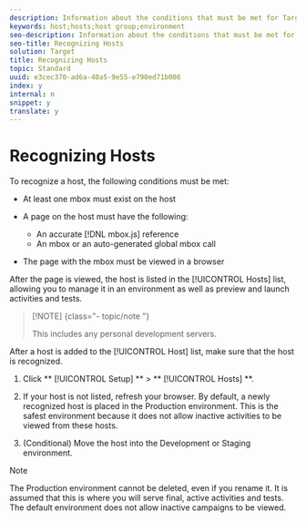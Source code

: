 ```yaml
---
description: Information about the conditions that must be met for Target to recognize a host and add it to the Hosts list.
keywords: host;hosts;host group;environment
seo-description: Information about the conditions that must be met for Target to recognize a host and add it to the Hosts list.
seo-title: Recognizing Hosts
solution: Target
title: Recognizing Hosts
topic: Standard
uuid: e3cec370-ad6a-40a5-9e55-e790ed71b006
index: y
internal: n
snippet: y
translate: y
---
```


# Recognizing Hosts

To recognize a host, the following conditions must be met: 


* At least one mbox must exist on the host
* A page on the host must have the following: 
    * An accurate [!DNL  mbox.js] reference
    * An mbox or an auto-generated global mbox call

* The page with the mbox must be viewed in a browser


After the page is viewed, the host is listed in the [!UICONTROL  Hosts] list, allowing you to manage it in an environment as well as preview and launch activities and tests. 


>[!NOTE] {class="- topic/note "}
>
>This includes any personal development servers.



After a host is added to the [!UICONTROL  Host] list, make sure that the host is recognized. 


1. Click ** [!UICONTROL  Setup] ** > ** [!UICONTROL  Hosts] **. 

1. If your host is not listed, refresh your browser. 
   By default, a newly recognized host is placed in the Production environment. This is the safest environment because it does not allow inactive activities to be viewed from these hosts.
1. (Conditional) Move the host into the Development or Staging environment. 




>[!NOTE]
>
>The Production environment cannot be deleted, even if you rename it. It is assumed that this is where you will serve final, active activities and tests. The default environment does not allow inactive campaigns to be viewed.


